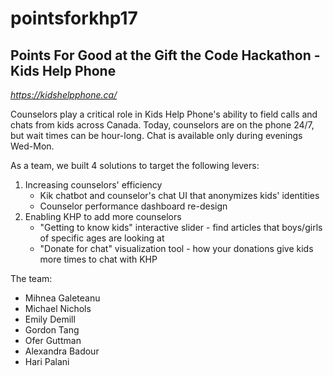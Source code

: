 # pointsforkhp17
## Points For Good at the Gift the Code Hackathon - Kids Help Phone
*https://kidshelpphone.ca/*

Counselors play a critical role in Kids Help Phone's ability to field calls and chats from kids across Canada. Today, counselors are on the phone 24/7, but wait times can be hour-long. Chat is available only during evenings Wed-Mon.

As a team, we built 4 solutions to target the following levers:
1. Increasing counselors' efficiency
    - Kik chatbot and counselor's chat UI that anonymizes kids' identities
    - Counselor performance dashboard re-design
2. Enabling KHP to add more counselors
    - "Getting to know kids" interactive slider - find articles that boys/girls of specific ages are looking at
    - "Donate for chat" visualization tool - how your donations give kids more times to chat with KHP

The team:
* Mihnea Galeteanu
* Michael Nichols
* Emily Demill
* Gordon Tang
* Ofer Guttman
* Alexandra Badour
* Hari Palani
